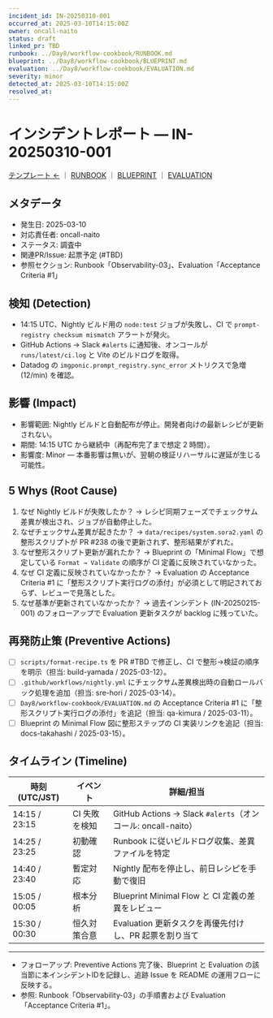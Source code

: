 ```yaml
---
incident_id: IN-20250310-001
occurred_at: 2025-03-10T14:15:00Z
owner: oncall-naito
status: draft
linked_pr: TBD
runbook: ../Day8/workflow-cookbook/RUNBOOK.md
blueprint: ../Day8/workflow-cookbook/BLUEPRINT.md
evaluation: ../Day8/workflow-cookbook/EVALUATION.md
severity: minor
detected_at: 2025-03-10T14:15:00Z
resolved_at:
---
```


# インシデントレポート — IN-20250310-001

[テンプレート ←](INCIDENT_TEMPLATE.md) ｜ [RUNBOOK](../Day8/workflow-cookbook/RUNBOOK.md) ｜ [BLUEPRINT](../Day8/workflow-cookbook/BLUEPRINT.md) ｜ [EVALUATION](../Day8/workflow-cookbook/EVALUATION.md)

## メタデータ
- 発生日: 2025-03-10
- 対応責任者: oncall-naito
- ステータス: 調査中
- 関連PR/Issue: 起票予定 (#TBD)
- 参照セクション: Runbook「Observability-03」、Evaluation「Acceptance Criteria #1」

## 検知 (Detection)
- 14:15 UTC、Nightly ビルド用の `node:test` ジョブが失敗し、CI で `prompt-registry checksum mismatch` アラートが発火。
- GitHub Actions → Slack `#alerts` に通知後、オンコールが `runs/latest/ci.log` と Vite のビルドログを取得。
- Datadog の `imgponic.prompt_registry.sync_error` メトリクスで急増 (12/min) を確認。

## 影響 (Impact)
- 影響範囲: Nightly ビルドと自動配布が停止。開発者向けの最新レシピが更新されない。
- 期間: 14:15 UTC から継続中（再配布完了まで想定 2 時間）。
- 影響度: Minor — 本番影響は無いが、翌朝の検証リハーサルに遅延が生じる可能性。

## 5 Whys (Root Cause)
1. なぜ Nightly ビルドが失敗したか？ → レシピ同期フェーズでチェックサム差異が検出され、ジョブが自動停止した。
2. なぜチェックサム差異が起きたか？ → `data/recipes/system.sora2.yaml` の整形スクリプトが PR #238 の後で更新されず、整形結果がずれた。
3. なぜ整形スクリプト更新が漏れたか？ → Blueprint の「Minimal Flow」で想定している `Format → Validate` の順序が CI 定義に反映されていなかった。
4. なぜ CI 定義に反映されていなかったか？ → Evaluation の Acceptance Criteria #1 に「整形スクリプト実行ログの添付」が必須として明記されておらず、レビューで見落とした。
5. なぜ基準が更新されていなかったか？ → 過去インシデント (IN-20250215-001) のフォローアップで Evaluation 更新タスクが backlog に残っていた。

## 再発防止策 (Preventive Actions)
- [ ] `scripts/format-recipe.ts` を PR #TBD で修正し、CI で整形→検証の順序を明示（担当: build-yamada / 2025-03-12）。
- [ ] `.github/workflows/nightly.yml` にチェックサム差異検出時の自動ロールバック処理を追加（担当: sre-hori / 2025-03-14）。
- [ ] `Day8/workflow-cookbook/EVALUATION.md` の Acceptance Criteria #1 に「整形スクリプト実行ログの添付」を追記（担当: qa-kimura / 2025-03-11）。
- [ ] Blueprint の Minimal Flow 図に整形ステップの CI 実装リンクを追記（担当: docs-takahashi / 2025-03-15）。

## タイムライン (Timeline)
| 時刻 (UTC/JST) | イベント | 詳細/担当 |
| --- | --- | --- |
| 14:15 / 23:15 | CI 失敗を検知 | GitHub Actions → Slack `#alerts`（オンコール: oncall-naito） |
| 14:25 / 23:25 | 初動確認 | Runbook に従いビルドログ収集、差異ファイルを特定 |
| 14:40 / 23:40 | 暫定対応 | Nightly 配布を停止し、前日レシピを手動で復旧 |
| 15:05 / 00:05 | 根本分析 | Blueprint Minimal Flow と CI 定義の差異をレビュー |
| 15:30 / 00:30 | 恒久対策合意 | Evaluation 更新タスクを再優先付けし、PR 起票を割り当て |

---

- フォローアップ: Preventive Actions 完了後、Blueprint と Evaluation の該当節に本インシデントIDを記録し、追跡 Issue を README の運用フローに反映する。
- 参照: Runbook「Observability-03」の手順書および Evaluation「Acceptance Criteria #1」。
